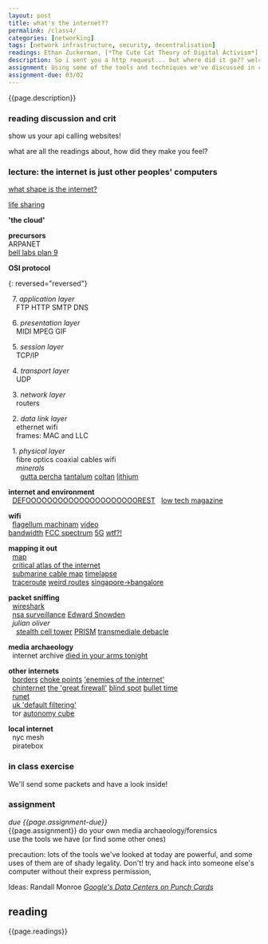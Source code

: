 ```yaml
---  
layout: post  
title: what's the internet??   
permalink: /class4/  
categories: [networking]
tags: [network infrastructure, security, decentralisation]
readings: Ethan Zuckerman, [*The Cute Cat Theory of Digital Activism*](http://www.ethanzuckerman.com/blog/2008/03/08/the-cute-cat-theory-talk-at-etech/)<br> Paul Ford, [*i had a couple of drinks and woke up with 1000 nerds*](https://medium.com/message/tilde-club-i-had-a-couple-drinks-and-woke-up-with-1-000-nerds-a8904f0a2ebf)
description: So i sent you a http request... but where did it go?? welcome to the weird and wonderful world of the OSI protocol. in this class we'll unpeel some layers of abstraction that keep the internet looking like it's working great all the time (it's actually a big big mess), learn about media archaeology and network forensics.
assignment: Using some of the tools and techniques we've discussed in class, discover something about your own local internet system.
assignment-due: 03/02
---  
```


{{page.description}}

### reading discussion and crit
show us your api calling websites!

what are all the readings about, how did they make you feel?  
  
### lecture: the internet is just other peoples' computers  
  
[what shape is the internet?](https://noahveltman.com/internet-shape/)

[life sharing](http://0100101110101101.org/life-sharing/)  
  
**'the cloud'**  
  
**precursors**  
ARPANET  
[bell labs plan 9](https://9p.io/sys/doc/9.pdf)  

  
**OSI protocol**  
  
{: reversed="reversed"}  

  7. *application layer*  
    FTP HTTP SMTP DNS  
  
  6. *presentation layer*  
    MIDI MPEG GIF  
  
  5. *session layer*  
    TCP/IP  
  
  4. *transport layer*  
    UDP  
  
  3. *network layer*  
    routers  
  
  2. *data link layer*  
    ethernet wifi  
    frames: MAC and LLC  
  
  1. *physical layer*  
    fibre optics coaxial cables wifi  
    *minerals*  
      [gutta percha](https://qz.com/785119/the-forgotten-tropical-tree-sap-that-set-off-a-victorian-tech-boom-and-gave-us-global-telecommunications/) [tantalum](https://en.wikipedia.org/wiki/Tantalum) [coltan](https://en.wikipedia.org/wiki/Coltan_mining_and_ethics) [lithium](https://en.wikipedia.org/wiki/Lithium#Production)

**internet and environment**  
  [DEFOOOOOOOOOOOOOOOOOOOOOREST](http://www.janavirgin.com/CO2/DEFOOOOOOOOOOOOOOOOOOOOOREST.html)
  [low tech magazine](https://solar.lowtechmagazine.com/2018/09/how-to-build-a-lowtech-website/)

**wifi**  
  [flagellum machinam](http://fii.to/pages/flagellation-machine.html) [video](https://www.youtube.com/watch?v=WqAG1WsZHtY&feature=emb_title)  
[bandwidth]() [FCC spectrum]() [5G]() [wtf?!](https://www.buzzfeednews.com/article/danvergano/5g-is-going-to-screw-up-weather-forecasts-meteorologists?bftwnews&utm_term=4ldqpgc#4ldqpgc)

**mapping it out**  
  [map](http://map.jodi.org)  
  [critical atlas of the internet](http://internet-atlas.net)  
  [submarine cable map](https://www.submarinecablemap.com) [timelapse](https://qz.com/657898/this-map-shows-the-explosive-growth-of-underwater-cables-the-power-the-global-internet/)  
  [traceroute](https://www.mediacollege.com/internet/troubleshooter/traceroute.html) [weird routes](https://dyn.com/blog/internetwide-nearcatastrophela/) [singapore->bangalore](https://cms.qz.com/wp-content/uploads/2016/07/pingmap1v7.jpg?quality=75&strip=all&w=1240&h=690&crop=1)

**packet sniffing**  
  [wireshark](https://www.wireshark.org)  
  [nsa surveillance](https://www.aclu.org/issues/national-security/privacy-and-surveillance/nsa-surveillance) [Edward Snowden](https://en.wikipedia.org/wiki/Edward_Snowden)  
  *julian oliver*  
    [stealth cell tower](https://julianoliver.com/output/stealth-cell-tower.html) [PRISM](https://julianoliver.com/output/the-beacon-frame.html) [transmediale debacle](https://hyperallergic.com/109546/transmediale-festival-shuts-down-nsa-imitators/)  

**media archaeology**  
  internet archive [died in your arms tonight](https://www.youtube.com/watch?v=JsyWM3EALEw&feature=youtu.be)  

**other internets**  
  [borders](https://qz.com/735314/the-murky-world-of-international-law-is-threatening-to-break-up-the-internet/) [choke points](https://qz.com/780675/how-do-internet-censorship-and-surveillance-actually-work/) ['enemies of the internet'](https://en.m.wikipedia.org/wiki/Internet_censorship_and_surveillance_by_country)  
  [chinternet](https://en.m.wikipedia.org/wiki/Internet_censorship_in_China) [the 'great firewall'](https://en.m.wikipedia.org/wiki/File:Topology_of_the_Chinese_firewall.svg) [blind spot](https://anthology.rhizome.org/blind-spot) [bullet time](https://logicmag.io/china/bullet-time/)  
  [runet](https://www.bbc.com/news/technology-50902496)  
  [uk 'default filtering'](https://en.m.wikipedia.org/wiki/Internet_censorship_in_the_United_Kingdom)  
  tor  [autonomy cube](https://paglen.com/?l=work&s=cube)  


**local internet**  
  nyc mesh  
  piratebox  

### in class exercise  
We'll send some packets and have a look inside!

### assignment  
*due {{page.assignment-due}}*<br>
{{page.assignment}}
do your own media archaeology/forensics  
use the tools we have (or find some other ones)  
  
precaution: lots of the tools we've looked at today are powerful, and some uses of them are of shady legality. Don't! try and hack into someone else's computer without their express permission, 

Ideas:
Randall Monroe [*Google's Data Centers on Punch Cards*](https://what-if.xkcd.com/63/)

## reading
{{page.readings}}
